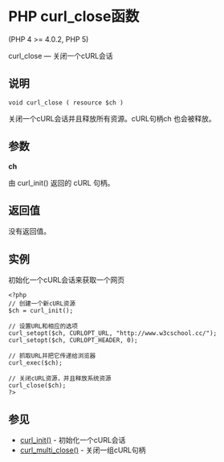 # PHP curl_close函数



(PHP 4 &gt;= 4.0.2, PHP 5)

curl_close — 关闭一个cURL会话

## 说明

```
void curl_close ( resource $ch )

```

关闭一个cURL会话并且释放所有资源。cURL句柄ch 也会被释放。

## 参数

**ch**

由 curl_init() 返回的 cURL 句柄。

## 返回值

没有返回值。

## 实例

初始化一个cURL会话来获取一个网页

```
<?php
// 创建一个新cURL资源
$ch = curl_init();

// 设置URL和相应的选项
curl_setopt($ch, CURLOPT_URL, "http://www.w3cschool.cc/");
curl_setopt($ch, CURLOPT_HEADER, 0);

// 抓取URL并把它传递给浏览器
curl_exec($ch);

// 关闭cURL资源，并且释放系统资源
curl_close($ch);
?>

```

## 参见

*   [curl_init()](func-curl_init.html) - 初始化一个cURL会话
*   [curl_multi_close()](func-curl_multi_close.html) - 关闭一组cURL句柄



